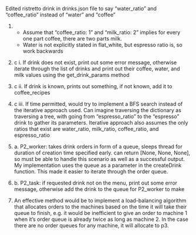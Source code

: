 Edited ristretto drink in drinks.json file to say “water_ratio” and “coffee_ratio” instead of “water” and “coffee”

1. - Assume that “coffee_ratio: 1” and “milk_ratio: 2” implies for every one part coffee, there are two parts milk.
   - Water is not explicitly stated in flat_white, but espresso ratio is, so work backwards


1. c i. If drink does not exist, print out some error message, otherwise iterate through the list of drinks and print out their coffee, water, and milk values using the get_drink_params method
1. c ii. If drink is known, prints out something, if not known, add it to coffee_recipes
1. c iii. If time permitted, would try to implement a BFS search instead of the iterative approach used. Can imagine traversing the dictionary as traversing a tree, with going from “espresso_ratio” to the “espresso” drink to gather its parameters. Iterative approach also assumes the only ratios that exist are water_ratio, milk_ratio, coffee_ratio, and espresso_ratio


2. a. P2_worker: takes drink orders in form of a queue, sleeps thread for duration of creation time specified early. can return [None, None, None], so must be able to handle this scenario as well as a successful output. My implementation uses the queue as a parameter in the createDrink function. This made it easier to iterate through the order queue.
2. b. P2_task: if requested drink not on the menu, print out some error message, otherwise add the drink to the queue for P2_worker to make
3. An effective method would be to implement a load-balancing algorithm that allocates orders to the machines based on the time it will take their queue to finish, e.g. it would be inefficient to give an order to machine 1 when it’s order queue is already twice as long as machine 2. In the case there are no order queues for any machine, it will allocate to p3. 

